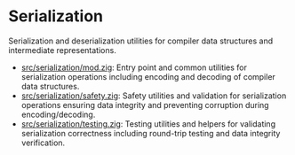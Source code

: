 # Serialization

Serialization and deserialization utilities for compiler data structures and intermediate representations.

- [src/serialization/mod.zig](./mod.zig): Entry point and common utilities for serialization operations including encoding and decoding of compiler data structures.
- [src/serialization/safety.zig](./safety.zig): Safety utilities and validation for serialization operations ensuring data integrity and preventing corruption during encoding/decoding.
- [src/serialization/testing.zig](./testing.zig): Testing utilities and helpers for validating serialization correctness including round-trip testing and data integrity verification.